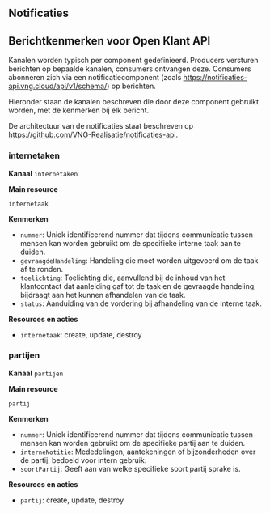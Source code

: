 ## Notificaties
## Berichtkenmerken voor Open Klant API

Kanalen worden typisch per component gedefinieerd. Producers versturen berichten op bepaalde kanalen,
consumers ontvangen deze. Consumers abonneren zich via een notificatiecomponent (zoals <a href="https://notificaties-api.vng.cloud/api/v1/schema/" rel="nofollow">https://notificaties-api.vng.cloud/api/v1/schema/</a>) op berichten.

Hieronder staan de kanalen beschreven die door deze component gebruikt worden, met de kenmerken bij elk bericht.

De architectuur van de notificaties staat beschreven op <a href="https://github.com/VNG-Realisatie/notificaties-api" rel="nofollow">https://github.com/VNG-Realisatie/notificaties-api</a>.


### internetaken

**Kanaal**
`internetaken`

**Main resource**

`internetaak`



**Kenmerken**

* `nummer`: Uniek identificerend nummer dat tijdens communicatie tussen mensen kan worden gebruikt om de specifieke interne taak aan te duiden.
* `gevraagdeHandeling`: Handeling die moet worden uitgevoerd om de taak af te ronden.
* `toelichting`: Toelichting die, aanvullend bij de inhoud van het klantcontact dat aanleiding gaf tot de taak en de gevraagde handeling, bijdraagt aan het kunnen afhandelen van de taak.
* `status`: Aanduiding van de vordering bij afhandeling van de interne taak.

**Resources en acties**


* <code>internetaak</code>: create, update, destroy


### partijen

**Kanaal**
`partijen`

**Main resource**

`partij`



**Kenmerken**

* `nummer`: Uniek identificerend nummer dat tijdens communicatie tussen mensen kan worden gebruikt om de specifieke partij aan te duiden.
* `interneNotitie`: Mededelingen, aantekeningen of bijzonderheden over de partij, bedoeld voor intern gebruik.
* `soortPartij`: Geeft aan van welke specifieke soort partij sprake is.

**Resources en acties**


* <code>partij</code>: create, update, destroy


